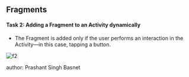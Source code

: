 <h2>Fragments</h2>
<h4>Task 2: Adding a Fragment to an Activity dynamically</h4>

<ul>
  <li>The Fragment is added only if the user performs an interaction in the Activity—in this case, tapping a button.</li>
  </ul>
  

 

![f2](https://user-images.githubusercontent.com/50170332/111572374-905ea080-87d0-11eb-8fbc-ba5bf793905a.gif)

author: Prashant Singh Basnet
